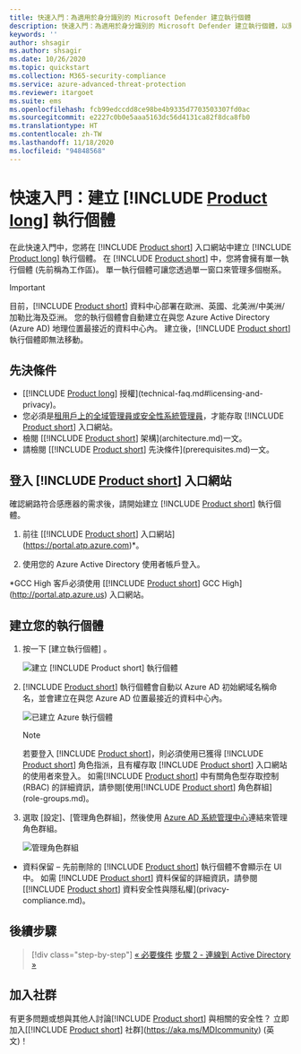 ```yaml
---
title: 快速入門：為適用於身分識別的 Microsoft Defender 建立執行個體
description: 快速入門：為適用於身分識別的 Microsoft Defender 建立執行個體，以開始安裝適用於身分識別的 Defender。
keywords: ''
author: shsagir
ms.author: shsagir
ms.date: 10/26/2020
ms.topic: quickstart
ms.collection: M365-security-compliance
ms.service: azure-advanced-threat-protection
ms.reviewer: itargoet
ms.suite: ems
ms.openlocfilehash: fcb99edccdd8ce98be4b9335d7703503307fd0ac
ms.sourcegitcommit: e2227c0b0e5aaa5163dc56d4131ca82f8dca8fb0
ms.translationtype: HT
ms.contentlocale: zh-TW
ms.lasthandoff: 11/18/2020
ms.locfileid: "94848568"
---
```

# <a name="quickstart-create-your-product-long-instance"></a>快速入門：建立 [!INCLUDE [Product long](includes/product-long.md)] 執行個體

在此快速入門中，您將在 [!INCLUDE [Product short](includes/product-short.md)] 入口網站中建立 [!INCLUDE [Product long](includes/product-long.md)] 執行個體。 在 [!INCLUDE [Product short](includes/product-short.md)] 中，您將會擁有單一執行個體 (先前稱為工作區)。 單一執行個體可讓您透過單一窗口來管理多個樹系。

> [!IMPORTANT]
> 目前，[!INCLUDE [Product short](includes/product-short.md)] 資料中心部署在歐洲、英國、北美洲/中美洲/加勒比海及亞洲。 您的執行個體會自動建立在與您 Azure Active Directory (Azure AD) 地理位置最接近的資料中心內。 建立後，[!INCLUDE [Product short](includes/product-short.md)] 執行個體即無法移動。

## <a name="prerequisites"></a>先決條件

- [[!INCLUDE [Product long](includes/product-long.md)] 授權](technical-faq.md#licensing-and-privacy)。
- 您必須是[租用戶上的全域管理員或安全性系統管理員](/azure/active-directory/users-groups-roles/directory-assign-admin-roles#available-roles)，才能存取 [!INCLUDE [Product short](includes/product-short.md)] 入口網站。
- 檢閱 [[!INCLUDE [Product short](includes/product-short.md)] 架構](architecture.md)一文。
- 請檢閱 [[!INCLUDE [Product short](includes/product-short.md)] 先決條件](prerequisites.md)一文。

## <a name="sign-in-to-the-product-short-portal"></a>登入 [!INCLUDE [Product short](includes/product-short.md)] 入口網站

確認網路符合感應器的需求後，請開始建立 [!INCLUDE [Product short](includes/product-short.md)] 執行個體。

1. 前往 [[!INCLUDE [Product short](includes/product-short.md)] 入口網站](https://portal.atp.azure.com)*。

1. 使用您的 Azure Active Directory 使用者帳戶登入。

\*GCC High 客戶必須使用 [[!INCLUDE [Product short](includes/product-short.md)] GCC High](http://portal.atp.azure.us) 入口網站。

## <a name="create-your-instance"></a>建立您的執行個體

1. 按一下 [建立執行個體]  。

    ![建立 [!INCLUDE [Product short](includes/product-short.md)] 執行個體](media/create-instance.png)

1. [!INCLUDE [Product short](includes/product-short.md)] 執行個體會自動以 Azure AD 初始網域名稱命名，並會建立在與您 Azure AD 位置最接近的資料中心內。

    ![已建立 Azure 執行個體](media/instance-created.png)

    > [!NOTE]
    > 若要登入 [!INCLUDE [Product short](includes/product-short.md)]，則必須使用已獲得 [!INCLUDE [Product short](includes/product-short.md)] 角色指派，且有權存取 [!INCLUDE [Product short](includes/product-short.md)] 入口網站的使用者來登入。 如需[!INCLUDE [Product short](includes/product-short.md)] 中有關角色型存取控制 (RBAC) 的詳細資訊，請參閱[使用[!INCLUDE [Product short](includes/product-short.md)] 角色群組](role-groups.md)。

1. 選取 [設定]、[管理角色群組]，然後使用 [Azure AD 系統管理中心](/azure/active-directory/active-directory-assign-admin-roles-azure-portal)連結來管理角色群組。

    ![管理角色群組](media/creation-manage-role-groups.png)

- 資料保留 – 先前刪除的 [!INCLUDE [Product short](includes/product-short.md)] 執行個體不會顯示在 UI 中。 如需 [!INCLUDE [Product short](includes/product-short.md)] 資料保留的詳細資訊，請參閱 [[!INCLUDE [Product short](includes/product-short.md)] 資料安全性與隱私權](privacy-compliance.md)。

## <a name="next-steps"></a>後續步驟

> [!div class="step-by-step"]
> [« 必要條件](prerequisites.md)
> [步驟 2 - 連線到 Active Directory »](install-step2.md)

## <a name="join-the-community"></a>加入社群

有更多問題或想與其他人討論[!INCLUDE [Product short](includes/product-short.md)] 與相關的安全性？ 立即加入[[!INCLUDE [Product short](includes/product-short.md)] 社群](https://aka.ms/MDIcommunity) \(英文\)！
